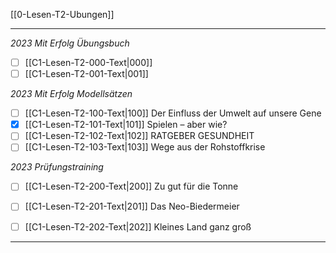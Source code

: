 [[0-Lesen-T2-Ubungen]]

---

*2023 Mit Erfolg Übungsbuch*
- [ ] [[C1-Lesen-T2-000-Text|000]] 
- [ ] [[C1-Lesen-T2-001-Text|001]] 

*2023 Mit Erfolg Modellsätzen*
- [ ] [[C1-Lesen-T2-100-Text|100]] Der Einfluss der Umwelt auf unsere Gene
- [x] [[C1-Lesen-T2-101-Text|101]] Spielen – aber wie?
- [ ] [[C1-Lesen-T2-102-Text|102]] RATGEBER GESUNDHEIT
- [ ] [[C1-Lesen-T2-103-Text|103]] Wege aus der Rohstoffkrise 

*2023 Prüfungstraining*
- [ ] [[C1-Lesen-T2-200-Text|200]] Zu gut für die Tonne  
- [ ] [[C1-Lesen-T2-201-Text|201]] Das Neo-Biedermeier  
- [ ] [[C1-Lesen-T2-202-Text|202]] Kleines Land ganz groß  


---

